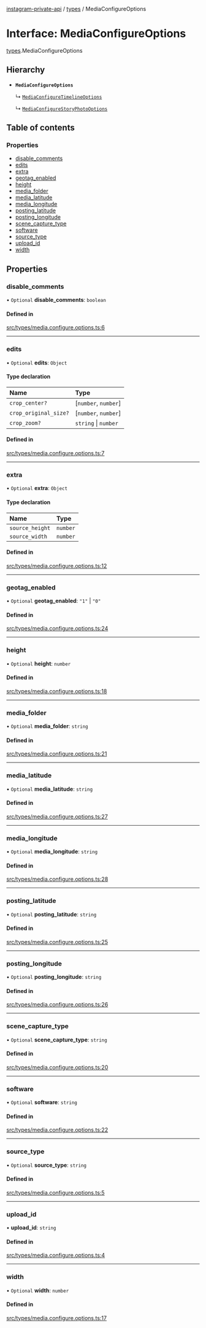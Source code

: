 [instagram-private-api](../../README.md) / [types](../../modules/types.md) / MediaConfigureOptions

# Interface: MediaConfigureOptions

[types](../../modules/types.md).MediaConfigureOptions

## Hierarchy

- **`MediaConfigureOptions`**

  ↳ [`MediaConfigureTimelineOptions`](MediaConfigureTimelineOptions.md)

  ↳ [`MediaConfigureStoryPhotoOptions`](MediaConfigureStoryPhotoOptions.md)

## Table of contents

### Properties

- [disable\_comments](MediaConfigureOptions.md#disable_comments)
- [edits](MediaConfigureOptions.md#edits)
- [extra](MediaConfigureOptions.md#extra)
- [geotag\_enabled](MediaConfigureOptions.md#geotag_enabled)
- [height](MediaConfigureOptions.md#height)
- [media\_folder](MediaConfigureOptions.md#media_folder)
- [media\_latitude](MediaConfigureOptions.md#media_latitude)
- [media\_longitude](MediaConfigureOptions.md#media_longitude)
- [posting\_latitude](MediaConfigureOptions.md#posting_latitude)
- [posting\_longitude](MediaConfigureOptions.md#posting_longitude)
- [scene\_capture\_type](MediaConfigureOptions.md#scene_capture_type)
- [software](MediaConfigureOptions.md#software)
- [source\_type](MediaConfigureOptions.md#source_type)
- [upload\_id](MediaConfigureOptions.md#upload_id)
- [width](MediaConfigureOptions.md#width)

## Properties

### disable\_comments

• `Optional` **disable\_comments**: `boolean`

#### Defined in

[src/types/media.configure.options.ts:6](https://github.com/Nerixyz/instagram-private-api/blob/b3351b9/src/types/media.configure.options.ts#L6)

___

### edits

• `Optional` **edits**: `Object`

#### Type declaration

| Name | Type |
| :------ | :------ |
| `crop_center?` | [`number`, `number`] |
| `crop_original_size?` | [`number`, `number`] |
| `crop_zoom?` | `string` \| `number` |

#### Defined in

[src/types/media.configure.options.ts:7](https://github.com/Nerixyz/instagram-private-api/blob/b3351b9/src/types/media.configure.options.ts#L7)

___

### extra

• `Optional` **extra**: `Object`

#### Type declaration

| Name | Type |
| :------ | :------ |
| `source_height` | `number` |
| `source_width` | `number` |

#### Defined in

[src/types/media.configure.options.ts:12](https://github.com/Nerixyz/instagram-private-api/blob/b3351b9/src/types/media.configure.options.ts#L12)

___

### geotag\_enabled

• `Optional` **geotag\_enabled**: ``"1"`` \| ``"0"``

#### Defined in

[src/types/media.configure.options.ts:24](https://github.com/Nerixyz/instagram-private-api/blob/b3351b9/src/types/media.configure.options.ts#L24)

___

### height

• `Optional` **height**: `number`

#### Defined in

[src/types/media.configure.options.ts:18](https://github.com/Nerixyz/instagram-private-api/blob/b3351b9/src/types/media.configure.options.ts#L18)

___

### media\_folder

• `Optional` **media\_folder**: `string`

#### Defined in

[src/types/media.configure.options.ts:21](https://github.com/Nerixyz/instagram-private-api/blob/b3351b9/src/types/media.configure.options.ts#L21)

___

### media\_latitude

• `Optional` **media\_latitude**: `string`

#### Defined in

[src/types/media.configure.options.ts:27](https://github.com/Nerixyz/instagram-private-api/blob/b3351b9/src/types/media.configure.options.ts#L27)

___

### media\_longitude

• `Optional` **media\_longitude**: `string`

#### Defined in

[src/types/media.configure.options.ts:28](https://github.com/Nerixyz/instagram-private-api/blob/b3351b9/src/types/media.configure.options.ts#L28)

___

### posting\_latitude

• `Optional` **posting\_latitude**: `string`

#### Defined in

[src/types/media.configure.options.ts:25](https://github.com/Nerixyz/instagram-private-api/blob/b3351b9/src/types/media.configure.options.ts#L25)

___

### posting\_longitude

• `Optional` **posting\_longitude**: `string`

#### Defined in

[src/types/media.configure.options.ts:26](https://github.com/Nerixyz/instagram-private-api/blob/b3351b9/src/types/media.configure.options.ts#L26)

___

### scene\_capture\_type

• `Optional` **scene\_capture\_type**: `string`

#### Defined in

[src/types/media.configure.options.ts:20](https://github.com/Nerixyz/instagram-private-api/blob/b3351b9/src/types/media.configure.options.ts#L20)

___

### software

• `Optional` **software**: `string`

#### Defined in

[src/types/media.configure.options.ts:22](https://github.com/Nerixyz/instagram-private-api/blob/b3351b9/src/types/media.configure.options.ts#L22)

___

### source\_type

• `Optional` **source\_type**: `string`

#### Defined in

[src/types/media.configure.options.ts:5](https://github.com/Nerixyz/instagram-private-api/blob/b3351b9/src/types/media.configure.options.ts#L5)

___

### upload\_id

• **upload\_id**: `string`

#### Defined in

[src/types/media.configure.options.ts:4](https://github.com/Nerixyz/instagram-private-api/blob/b3351b9/src/types/media.configure.options.ts#L4)

___

### width

• `Optional` **width**: `number`

#### Defined in

[src/types/media.configure.options.ts:17](https://github.com/Nerixyz/instagram-private-api/blob/b3351b9/src/types/media.configure.options.ts#L17)
